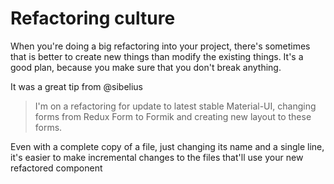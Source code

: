 # Refactoring culture

When you're doing a big refactoring into your project, there's sometimes that is better to create new things than modify the existing things. It's a good plan, because you make sure that you don't break anything.

It was a great tip from @sibelius

> I'm on a refactoring for update to latest stable Material-UI, changing forms from Redux Form to Formik and creating new layout to these forms.

Even with a complete copy of a file, just changing its name and a single line, it's easier to make incremental changes to the files that'll use your new refactored component